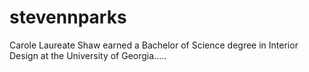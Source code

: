 # stevennparks
Carole Laureate Shaw earned a Bachelor of Science degree in Interior Design at the University of Georgia.....
